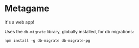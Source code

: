 # Metagame

It's a web app!

Uses the `db-migrate` library, globally installed, for db migrations:

```
npm install -g db-migrate db-migrate-pg
```
